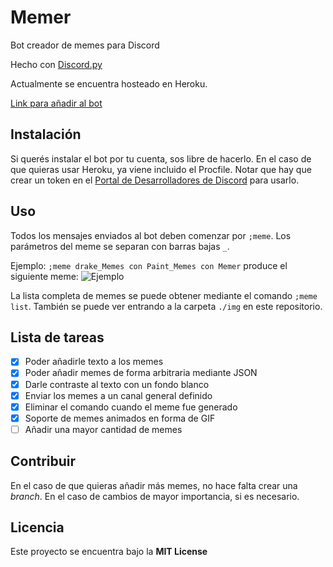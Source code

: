 # Memer

Bot creador de memes para Discord

Hecho con [Discord.py](https://github.com/Rapptz/discord.py)

Actualmente se encuentra hosteado en Heroku.

[Link para añadir al bot](https://discord.com/api/oauth2/authorize?client_id=733072938273865749&permissions=8&scope=bot)

## Instalación

Si querés instalar el bot por tu cuenta, sos libre de hacerlo.
En el caso de que quieras usar Heroku, ya viene incluido el Procfile.
Notar que hay que crear un token en el
[Portal de Desarrolladores de Discord](https://discord.com/developers/applications)
para usarlo.

## Uso

Todos los mensajes enviados al bot deben comenzar por `;meme`.
Los parámetros del meme se separan con barras bajas `_`.

Ejemplo: `;meme drake_Memes con Paint_Memes con Memer` produce el siguiente meme:
![Ejemplo](https://cdn.discordapp.com/attachments/733103077107695677/738823867551973398/temp.jpg)

La lista completa de memes se puede obtener mediante el comando `;meme list`.
También se puede ver entrando a la carpeta `./img` en este repositorio.

## Lista de tareas

- [x] Poder añadirle texto a los memes
- [x] Poder añadir memes de forma arbitraria mediante JSON
- [x] Darle contraste al texto con un fondo blanco
- [x] Enviar los memes a un canal general definido
- [x] Eliminar el comando cuando el meme fue generado
- [x] Soporte de memes animados en forma de GIF
- [ ] Añadir una mayor cantidad de memes

## Contribuir

En el caso de que quieras añadir más memes, no hace falta crear una *branch*.
En el caso de cambios de mayor importancia, si es necesario.

## Licencia

Este proyecto se encuentra bajo la **MIT License**
